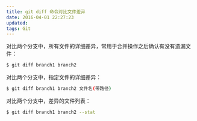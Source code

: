```yaml
---
title: git diff 命令对比文件差异
date: 2016-04-01 22:27:23
updated:
tags: Git
---
```


对比两个分支中，所有文件的详细差异，常用于合并操作之后确认有没有遗漏文件：

```bash
$ git diff branch1 branch2
```

对比两个分支中，指定文件的详细差异：

```bash
$ git diff branch1 branch2 文件名(带路径)
```

对比两个分支中，差异的文件列表：

```bash
$ git diff branch1 branch2 --stat
```

